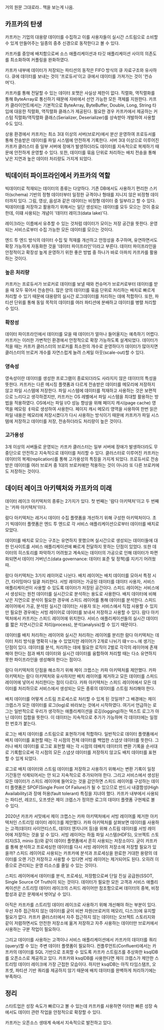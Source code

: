 거의 원문 그대로라.. 책을 보는게 나음.

## 카프카의 탄생
카프카는 기업의 대용량 데이터를 수집하고 이를 사용자들이 실시간 스트림으로 소비할 수 있게 만들어주는 일종의 중추 신경으로 동작한다고 볼 수 있다.

카프카를 중앙에 배치함으로써 소스 애플리케이션과 타깃 애플리케이션 사이의 의존도를 최소화하여 커플링을 완화하였다.

카프카 내부에 데이터가 저장되는 파티션의 동작은 FIFO 방식의 큐 자료구조와 유사하다. 
큐에 데이터를 보내는 것이 '프로듀서'이고 큐에서 데이터를 가져가는 것이 '컨슈머'다.

카프카를 통해 전달할 수 있는 데이터 포맷은 사실상 제한이 없다. 
직렬화, 역직렬화를 통해 ByteArray로 통신하기 때문에 자바에서 선언 가능한 모든 객체를 지원한다.
카프카 클라이언트에서는 기본적으로 ByteArray, ByteBuffer, Double, Long, String 타입에 대응한 직렬화, 역직렬화 클래스가 제공된다.
필요한 경우 카프카에서 제공하는 커스텀 직렬화/역직렬화 클래스(Serializer<T>, Deserializer<T>)를 상속받아 개발하여 사용할 수도 있다.

상용 환경에서 카프카는 최소 3대 이상의 서버(브로커)에서 분산 운영하여 프로듀서를 통해 전송받은 데이터를 파일 시스템에 안전하게 기록한다.
서버 3대 이상으로 이루어진 카프카 클러스터 중 일부 서버에 장애가 발생하더라도 데이터를 지속적으로 복제하기 때문에 안전하게 운영할 수 있다.
또한, 데이터를 묶음 단위로 처리하는 배치 전송을 통해 낮은 지연과 높은 데이터 처리량도 가지게 되었다.

## 빅데이터 파이프라인에서 카프카의 역할
빅데이터로 적재되는 데이터의 종류는 다양하다. 
기존 DB에서도 사용하기 편리한 스키마(schema) 기반의 정형 데이터부터 일정한 규격이나 형태를 지니지 않은 비정형 데이터까지 있다.
그림, 영상, 음성과 같은 데이터는 비정형 데이터 중 일부라고 할 수 있다.
빅데이터를 저장하고 활용하기 위해서는 일단 생성되는 데이터를 모두 모으는 것이 중요한데, 이떄 사용되는 개념이 '데이터 레이크(data lake)'다.

레이크라는 이름에서 유추할 수 있는 것처럼 데이터가 모이는 저장 공간을 뜻한다. 운영되는 서비스로부터 수집 가능한 모든 데이터를 모으는 것이다.

엔드 투 엔드 방식의 데이터 수집 및 적재를 개선하고 안정성을 추구하며, 유연하면서도 확장 가능하게 자동화한 것을 '데이터 파이프라인'이라고 부른다.
데이터 파이프라인을 안정적이고 확장성 높게 운영하기 위한 좋은 방법 중 하나가 바로 아파치 카프카를 활용하는 것이다.

### 높은 처리량
카프카는 프로듀서가 브로커로 데이터를 보낼 때와 컨슈머가 브로커로부터 데이터를 받을 때 모두 묶어서 전송한다.
많은 양의 데이터를 묶음 단위로 처리하는 배치로 빠르게 처리할 수 있기 때문에 대용량의 실시간 로그데이터를 처리하는 데에 적합하다.
또한, 파티션 단위를 통해 동일 목적의 데이터를 여러 파티션에 분배하고 데이터를 병렬 처리할 수 있다.

### 확장성
데이터 파이프라인에서 데이터를 모을 때 데이터가 얼마나 들어올지는 예측하기 어렵다.
카프카는 이러한 가변적인 환경에서 안정적으로 확장 가능하도록 설계되었다. 
데이터가 적을 때는 카프카 클러스터의 브로커를 최소한의 개수로 운영하다가 데이터가 많아지면 클러스터의 브로커 개수를 자연스럽게 늘려 스케일 아웃(scale-out)할 수 있다.

### 영속성
영속성이란 데이터를 생성한 프로그램이 종료되더라도 사라지지 않은 데이터의 특성을 뜻한다.
카프카는 다른 메시징 플랫폼과 다르게 전송받은 데이터를 메모리에 저장하지 않고 파일 시스템에 저장한다.
파일 시스템에 데이터를 적재하고 사용하는 것은 보편적으로 느리다고 생각하겠지만, 카프카는 OS 레벨에서 파일 시스템을 최대할 활용하는 방법을 적용하였다.
OS에서는 파일 I/O 성능 향상을 위해 페이지 캐시(page cache) 영역을 메모링 ㅔ따로 생성하여 사용한다.
페이지 캐시 메모리 영역을 사용하여 한번 읽은 파일 내용은 메모리에 저장시켰다가 다시 사용하는 방식이기 때문에 카프카가 파일 시스템에 저장하고 데이터를 저장, 전송하더라도 처리량이 높은 것이다.

### 고가용성
3개 이상의 서버들로 운영되는 카프카 클러스터는 일부 서버에 장애가 발생하더라도 무중단으로 안전하고 지속적으로 데이터를 처리할 수 있다.
클러스터로 이루어진 카프카는 데이터의 복제(replication)를 통해 고가용성의 특징을 가지게 되었다.
프로듀서로 전송받은 데이터를 여러 브로커 중 1대의 브로커에만 적용하는 것이 아니라 또 다른 브로커에도 저장하는 것이다.

## 데이터 레이크 아키텍처와 카프카의 미래
데이터 레이크 아키텍처의 종류는 2가지가 있다.
첫 번째는 '람다 아키텍처'이고 두 번째는 '카파 아키텍처'이다.

람다 아키텍처는 레거시 데이터 수집 플랫폼을 개선하기 위해 구성한 아키텍처이다. 
초기 빅데이터 플랫폼은 엔드 투 엔드로 각 서비스 애플리케이션으로부터 데이터를 배치로 모았다.

데이터를 배치로 모으는 구조는 유연하지 못했으며 실시간으로 생성되는 데이터들에 대한 인사이트를 서비스 애플리케이션에 빠르게 전달하지 못하는 단점이 있었다.
또한 데이터의 히스토리를 파악하기 어려웠고 계속되는 데이터의 가공으로 인해 데이터가 파편화되면서 데이터 거버넌스(data governance: 데이터 표준 및 정책)를 지키기 어려웠따.

람다 아키텍처는 3가지 레이어로 나뉜다.
배치 레이어는 배치 데이터를 모아서 특정 시간, 타이밍마다 일괄 처리한다.
서빙 레이어는 가공된 데이터를 데이터 사용자, 서비스 애플리케이션이 사용할 수 있도록 데이터가 저장된 공간이다.
스피드 레이어는 서비스에서 생성되는 원천 데이터를 실시간으로 분석하는 용도로 사용한다.
배치 데이터에 비해 낮은 지연으로 분석이 필요한 경우에 스피드 레이어를 통해 데이터를 분석한다.
스피드 레이어에서 가공, 분석된 실시간 데이터는 사용자 또는 서비스에서 직접 사용할 수 있지만 필요한 경우에는 서빙 레이어로 데이터를 보내서 저장하고 사용할 수 있다.
람다 아키텍처에서 카프카는 스피드 레이어에 위치한다. 
서비스 애플리케이션들의 실시간 데이터를 짧은 지연시간으로 처리(process), 분석(analysis)할 수 있기 때문이다.

데이터를 배치  처리하는 레이어와 실시간 처리하는 레이어를 분리한 람다 아키텍처는 데이터 처리 방식을 명확히 나눌 수 있었지만 레이어가 2개로 나뉘기 떄ㅜㅁㄴ에 생기는 단점이 있다.
데이터를 분석, 처리하는 데에 필요한 로직이 2벌로 각각의 레이어에 존재해야 한다는 점과 배치 데이터와 실시간 데이터를 융합하여 처리할 때는 다소 유연하지 못한 파이프라인을 생성해야 한다는 점이다.


람다 아키텍처의 단점을 해소하기 위해 제이 크랩스는 카파 아키텍처를 제안했다.
카파 아키텍처는 람다 아키텍처와 유사하지만 배치 레이어를 제거하고 모든 데이터를 스피드 레이어에 넣어서 처리한다는 점이 다르다.
카파 아키텍처는 스피드 레이어에서 모든 데이터를 처리하므로 서비스에서 생성되는 모든 종류의 데이터를 스트림 처리해야 한다.

배치 데이터를 어떻게 스트림 프로세스로 처리할 수 있게 된 것일까?
그 배경에는 제이 크렙스가 모든 데이터를 로그(log)로 바라보는 것에서 시작하였다.
여기서 언급하는 로그는 일반적으로 우리가 생각하는 애플리케이션을 로깅(logging)하는 텍스트 로그가 아닌 데이터 집합을 뜻한다.
이 데이터는 지속적으로 추가가 가능하며 각 데이터에는 일정한 번호가 붙는다.

로그는 배치 데이터를 스트림으로 표현하기에 적합하다.
일반적으로 데이터 플랫폼에서 배치 데이터를 표현할 때는 각 시점의 전체 데이터를 백업한 스냅샷 데이터를 뜻한다.
그러나 배치 데이터를 로그로 표현할 때는 각 시점의 데배치 데이터의 변환 기록을 순서대로 기록함으로써 각 시점의 모든 스냅샷 데이터를 저장하지 않고도 배치 데이터를 표현할 수 있게 되었다.

로그로 배치 데이터와 스트림 데이터를 저장하고 사용하기 위해서는 변환 기록이 일정 기간동안 삭제되어서는 안 되고 지속적으로 추가되어야 한다.
그리고 서비스에서 생성된 모든 데이터가 스피드 레이어에 들어오는 것을 감안하면 스피드 레이어를 구성하는 데이터 플랫폼은
SPOF(Single Point Of Failure)가 될 수 있으므로 반드시 내결함성(High Availability)과 장애 허용(fault tolerant) 특징을 지녀야 했다.
카프카 내부에서 사용되는 파티션, 레코드, 오프셋은 제이 크렙스가 정의한 로그의 데이터 플랫폼 구현체로 볼 수 있다.


2020년 카프카 서밋에서 제이 크랩스는 카파 아키텍처에서 서빙 레이어를 제거한 아키텍처인 스트리밍 데이터 레이크를 제안했다.
카파 아키텍처를 살펴보면 데이터를 사용하는 고객(데이터 사이언티스트, 데이터 엔지니어 등)을 위해 스트림 데이터를 서빙 레이어에 저장하는 것을 알 수 있다.
서빙 레이어는 하둡 파일 시스템(HDFS), 오브젝트 스토리지(S3, minio 등)와 같이 데이터 플랫폼에서 흔히 사용되는 저장소이다.
굳이 카프카를 통해 분석하고 프로세싱한 데이터를 다시 서빙 레이어의 저장소에 저장할 필요가 있을까?
스피드 레이어로 사용되는 카프카에 분석과 프로세싱을 완료한 거대한 용량의 데이터를 오랜 기간 저장하고 사용할 수 있다면 서빙 레이어는 제거되어도 된다.
오히려 이중으로 관리되는 운영 리소스를 줄일 수 있는 것이다.

스피드 레이어에서 데이터를 분석, 프로세싱, 저장함으로써 단일 진실 공급원(SSOT, Single Source Of Truth)이 되는 것이다.
데이터가 필요한 모든 고객과 서비스 애플리케이션은 스트리밍 데이터 레이크의 스피드 레이어만 참조함으로써 데이터의 중복, 비정합성과 같은 문제에서 벗어날 수 있다.

아직은 카프카를 스트리밍 데이터 레이크로 사용하기 위해 개선해야 하는 부분이 있다. 
우선 자주 접근하지 않는 데이터를 굳이 비싼 자원(브로커의 메모리, 디스크)에 유지할 필요가 없다.
카프카 클러스터에서 자주 접근하지 않는 데이터는 오브젝트 스토리지와 같이 저렴하면서도 안전한 저장소에 옮겨 저장하고 자주 사용하는 데이터만 브로커에서 사용하는 구분 작업이 필요하다.

그리고 데이터를 사용하는 고객이나 서비스 애플리케이션에서 카프카의 데이터를 쿼리(query)할 수 있는 주변 데이터 플랫폼이 필요하다.
컨플루언트(Confluent)에서는 카프카의 데이터를 SQL 기반으로 조회할 수 있도록 카프카 스트림즈를 추상화한 ksqlDB를 오픈소스로 제공하고 있다.
카프카와 ksqlDB를 사용한다면 제이 크렙스가 제안한 스트리밍 데이터 레이크에 가장 근접한 모습이다.
하지만 ksqlDB는 아직 타임스탬프, 오프셋, 파티션 기반 쿼리를 제공하지 않기 때문에 배치 데이터를 완벽하게 처리하기에는 부족하다.

## 정리
스타트업은 성장 속도가 빠르다고 볼 수 있는데 카프카를 사용하면 이러한 빠른 성장 속에서도 데이터 관련 작업을 안정적으로 확장할 수 있다.

카프카는 오픈소스 생태계 속에서 지속적으로 발전하고 있다.
